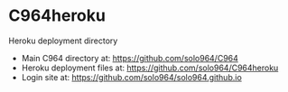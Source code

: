 # C964heroku

Heroku deployment directory
* Main C964 directory at: https://github.com/solo964/C964
* Heroku deployment files at: https://github.com/solo964/C964heroku
* Login site at: https://github.com/solo964/solo964.github.io
